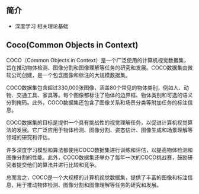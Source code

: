 ## 简介

+ 深度学习 相关理论基础

## Coco(Common Objects in Context)

COCO（Common Objects in Context）是一个广泛使用的计算机视觉数据集，旨在推动物体检测、图像分割和图像理解等任务的研究和发展。COCO数据集由微软公司创建，是一个包含图像和标注的大规模数据集。

COCO数据集包含超过330,000张图像，涵盖80个常见的物体类别，例如人、动物、交通工具、家具等。每个图像都标注了物体的边界框、物体类别和可选的语义分割掩码。此外，COCO数据集还包含了图像关系和场景分类等附加任务的标注信息。

COCO数据集的目标是提供一个具有挑战性的视觉理解任务，以促进计算机视觉算法的发展。它广泛应用于物体检测、图像分割、姿态估计、图像生成和场景理解等领域的研究和评估。

许多深度学习模型和算法都使用COCO数据集进行训练和评估，以提高物体检测和图像分割的性能。此外，COCO数据集还举办了每年一次的COCO挑战赛，鼓励研究者提交他们的算法并进行比较和竞争。

总而言之，COCO是一个大规模的计算机视觉数据集，提供了丰富的图像和标注信息，用于推动物体检测、图像分割和图像理解等任务的研究和发展。